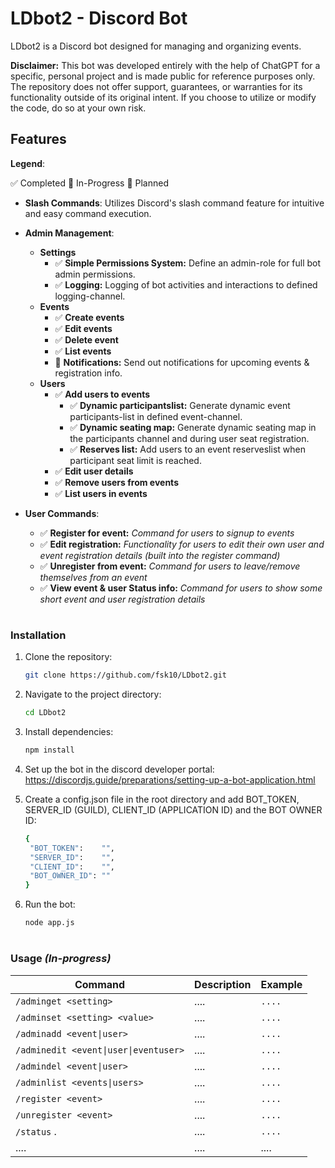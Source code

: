 # LDbot2 - Discord Bot

LDbot2 is a Discord bot designed for managing and organizing events. 

**Disclaimer:** 
This bot was developed entirely with the help of ChatGPT for a specific, personal project and is made public for reference purposes only. The repository does not offer support, guarantees, or warranties for its functionality outside of its original intent. If you choose to utilize or modify the code, do so at your own risk.

## Features
**Legend**:

:white_check_mark: Completed :construction: In-Progress :calendar: Planned

- **Slash Commands**: Utilizes Discord's slash command feature for intuitive and easy command execution.


- **Admin Management**:
  - **Settings** 
    * :white_check_mark: **Simple Permissions System:** Define an admin-role for full bot admin permissions. 
    * :white_check_mark: **Logging:** Logging of bot activities and interactions to defined logging-channel.
  - **Events**
    * :white_check_mark: **Create events**
    * :white_check_mark: **Edit events**
    * :white_check_mark: **Delete event**
    * :white_check_mark: **List events**
    * :calendar: **Notifications:** Send out notifications for upcoming events & registration info.
  - **Users**
  	* :white_check_mark: **Add users to events**
  	  * :white_check_mark: **Dynamic participantslist:** Generate dynamic event participants-list in defined event-channel.
  	  * :white_check_mark: **Dynamic seating map:** Generate dynamic seating map in the participants channel and during user seat registration.
  	  * :white_check_mark: **Reserves list:** Add users to an event reserveslist when participant seat limit is reached.
    * :white_check_mark: **Edit user details**
    * :white_check_mark: **Remove users from events**
    * :white_check_mark: **List users in events**


- **User Commands**:
	* :white_check_mark: **Register for event:** *Command for users to signup to events*
	* :white_check_mark: **Edit registration:** *Functionality for users to edit their own user and event registration details (built into the register command)*
	* :white_check_mark: **Unregister from event:** *Command for users to leave/remove themselves from an event*
   * :white_check_mark: **View event & user Status info:** *Command for users to show some short event and user registration details*

#
### Installation

1. Clone the repository:
   ```bash
   git clone https://github.com/fsk10/LDbot2.git
    ```
2. Navigate to the project directory:
   ```bash
   cd LDbot2
   ```
3. Install dependencies:
   ```bash
   npm install
   ```
4. Set up the bot in the discord developer portal:
   https://discordjs.guide/preparations/setting-up-a-bot-application.html
   
5. Create a config.json file in the root directory and add BOT_TOKEN, SERVER_ID (GUILD), CLIENT_ID (APPLICATION ID) and the BOT OWNER ID:
   ```bash
   {
    "BOT_TOKEN":	"",
    "SERVER_ID":	"",
    "CLIENT_ID":    "",
    "BOT_OWNER_ID":	"" 
   }
   ```
6. Run the bot:
   ```bash
   node app.js
   ```
#   
### Usage *(In-progress)*

| Command | Description | Example |
| ------- | ----------- | ------- |
| `/adminget <setting>` | .... | `....` |
| `/adminset <setting> <value>` | .... | `....` |
| `/adminadd <event\|user>` | .... | `....` |
| `/adminedit <event\|user\|eventuser>` | .... | `....` |
| `/admindel <event\|user>` | .... | `....` |
| `/adminlist <events\|users>` | .... | `....` |
| `/register <event>` | .... | `....` |
| `/unregister <event>` | .... | `....` |
| `/status` .| .... | `....` |
| ....      | ....         | ....     |

